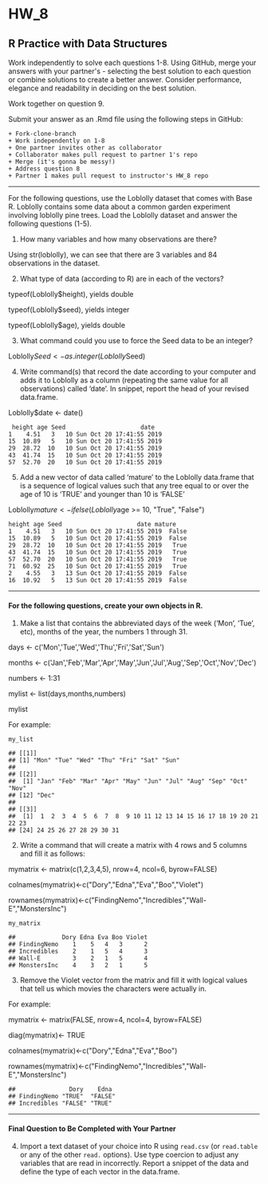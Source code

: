 # HW_8
## R Practice with Data Structures

Work independently to solve each questions 1-8. Using GitHub, merge your answers with your partner's - selecting the best solution to each question or combine solutions to create a better answer.  Consider performance, elegance and readability in deciding on the best solution.

Work together on question 9.

Submit your answer as an .Rmd file using the following steps in GitHub:  

    + Fork-clone-branch 
    + Work independently on 1-8  
    + One partner invites other as collaborator  
    + Collaborator makes pull request to partner 1's repo  
    + Merge (it's gonna be messy!)  
    + Address question 8 
    + Partner 1 makes pull request to instructor's HW_8 repo  

***
For the following questions, use the Loblolly dataset that comes with Base R. Loblolly contains some data about a common garden experiment involving loblolly pine trees. Load the Loblolly dataset and answer the following questions (1-5).

1.  How many variables and how many observations are there?

Using str(loblolly), we can see that there are 3 variables and 84 observations in the dataset.

2.  What type of data (according to R) are in each of the vectors?

typeof(Loblolly$height), yields double

typeof(Loblolly$seed), yields integer

typeof(Loblolly$age), yields double

3.  What command could you use to force the Seed data to be an integer?

Loblolly$Seed <- as.integer(Loblolly$Seed)

4.  Write command(s) that record the date according to your computer and
    adds it to Loblolly as a column (repeating the same value for all
    observations) called ‘date’. In snippet, report the head of your
    revised data.frame.
    
Loblolly$date <- date()

```
 height age Seed                     date 
1    4.51   3   10 Sun Oct 20 17:41:55 2019  
15  10.89   5   10 Sun Oct 20 17:41:55 2019  
29  28.72  10   10 Sun Oct 20 17:41:55 2019   
43  41.74  15   10 Sun Oct 20 17:41:55 2019   
57  52.70  20   10 Sun Oct 20 17:41:55 2019   
```


5.  Add a new vector of data called ‘mature’ to the Loblolly data.frame
    that is a sequence of logical values such that any tree equal to or
    over the age of 10 is ‘TRUE’ and younger than 10 is ‘FALSE’
    
Loblolly$mature <- ifelse(Loblolly$age >= 10, "True", "False")

```
height age Seed                     date mature
1    4.51   3   10 Sun Oct 20 17:41:55 2019  False
15  10.89   5   10 Sun Oct 20 17:41:55 2019  False
29  28.72  10   10 Sun Oct 20 17:41:55 2019   True
43  41.74  15   10 Sun Oct 20 17:41:55 2019   True
57  52.70  20   10 Sun Oct 20 17:41:55 2019   True
71  60.92  25   10 Sun Oct 20 17:41:55 2019   True
2    4.55   3   13 Sun Oct 20 17:41:55 2019  False
16  10.92   5   13 Sun Oct 20 17:41:55 2019  False
```

------------------------------------------------------------------------
#### For the following questions, create your own objects in R.

1.  Make a list that contains the abbreviated days of the week (‘Mon’,
    ‘Tue’, etc), months of the year, the numbers 1 through 31.
    
days <- c('Mon','Tue','Wed','Thu','Fri','Sat','Sun')

months <- c('Jan','Feb','Mar','Apr','May','Jun','Jul','Aug','Sep','Oct','Nov','Dec')

numbers <- 1:31

mylist <- list(days,months,numbers)

mylist
    

For example:

    my_list

    ## [[1]]
    ## [1] "Mon" "Tue" "Wed" "Thu" "Fri" "Sat" "Sun"
    ## 
    ## [[2]]
    ##  [1] "Jan" "Feb" "Mar" "Apr" "May" "Jun" "Jul" "Aug" "Sep" "Oct" "Nov"
    ## [12] "Dec"
    ## 
    ## [[3]]
    ##  [1]  1  2  3  4  5  6  7  8  9 10 11 12 13 14 15 16 17 18 19 20 21 22 23
    ## [24] 24 25 26 27 28 29 30 31

2.  Write a command that will create a matrix with 4 rows and 5 columns
    and fill it as follows:
    
mymatrix <- matrix(c(1,2,3,4,5), nrow=4, ncol=6, byrow=FALSE) 

colnames(mymatrix)<-c("Dory","Edna","Eva","Boo","Violet")

rownames(mymatrix)<-c("FindingNemo","Incredibles","Wall-E","MonstersInc")

<!-- -->

    my_matrix

    ##             Dory Edna Eva Boo Violet
    ## FindingNemo    1    5   4   3      2
    ## Incredibles    2    1   5   4      3
    ## Wall-E         3    2   1   5      4
    ## MonstersInc    4    3   2   1      5

3. Remove the Violet vector from the matrix and fill it with logical values that tell us which movies the characters were actually in.

For example:

mymatrix <- matrix(FALSE, nrow=4, ncol=4, byrow=FALSE)

diag(mymatrix)<- TRUE

colnames(mymatrix)<-c("Dory","Edna","Eva","Boo")

rownames(mymatrix)<-c("FindingNemo","Incredibles","Wall-E","MonstersInc")

<!-- -->

    ##               Dory    Edna   
    ## FindingNemo "TRUE"  "FALSE"
    ## Incredibles "FALSE" "TRUE"
    
***
#### Final Question to Be Completed with Your Partner
4. Import a text dataset of your choice into R using `read.csv` (or `read.table` or any of the other `read.` options). Use type coercion to adjust any variables that are read in incorrectly.  Report a snippet of the data and define the type of each vector in the data.frame.


